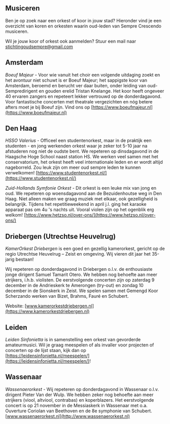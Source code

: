 ## Musiceren

Ben je op zoek naar een orkest of koor in jouw stad? Hieronder vind je een overzicht van koren en orkesten waarin oud-leden van Sempre Crescendo musiceren.

Wil je jouw koor of orkest ook aanmelden? Stuur een mail naar [stichtingoudsempre@gmail.com](mailto:stichtingoudsempre@gmail.com)

## Amsterdam

*Boeuf Majeur* - Voor wie vanuit het choir een volgende uitdaging zoekt en het avontuur niet schuwt is er Boeuf Majeur; het sappigste koor van Amsterdam, beroemd en berucht ver daar buiten, onder leiding van oud-Sempredirigent en gouden erelid Tristan Knelange. Het koor heeft ongeveer 40 ervaren zangers en repeteert lekker vertrouwd op de donderdagavond. Voor fantastische concerten met theatrale vergezichten en nóg betere afters moet je bij Boeuf zijn. Vind ons op [https://www.boeufmajeur.nl](https://www.boeufmajeur.nl)

## Den Haag

*HSSO Valerius* - Officeel een studentenorkest, maar in de praktijk een studenten - en jong werkenden orkest waar je zeker tot 5-10 jaar na afstuderen nog niet de oudste bent. We repeteren op dinsdagavond in de Haagsche Hoge School naast station HS. We werken veel samen met het conservatorium, het orkest heeft veel internationale leden en er wordt altijd nageborreld. Zou leuk zijn om meer oud sempre leden te kunnen verwelkomen! [https://www.studentenorkest.nl/](https://www.studentenorkest.nl/)

*Zuid-Hollands Symfonie Orkest* - Dit orkest is een leuke mix van jong en oud. We repeteren op woensdagavond aan de Bezuidenhoutse weg in Den Haag. Niet alleen maken we graag muziek met elkaar, ook gezelligheid is belangrijk. Tijdens het repetitieweekend in april j.l. ging het karaoke apparaat pas om 4u 's nachts uit. Vooral violen zijn op het ogenblik erg welkom! [https://www.hetzso.nl/over-ons/](https://www.hetzso.nl/over-ons/)

## Driebergen (Utrechtse Heuvelrug)

*KamerOrkest Driebergen* is een goed en gezellig kamerorkest, gericht op de regio Utrechtse Heuvelrug – Zeist en omgeving. Wij vieren dit jaar het 35-jarig bestaan!

Wij repeteren op donderdagavond in Driebergen o.l.v. de enthousiaste jonge dirigent Samuel Tamarit Otero. We hebben nog behoefte aan meer strijkers, i.h.b. violisten. De eerstvolgende concerten zijn op zaterdag 9 december in de Andrieskerk te Amerongen (try-out) en zondag 10 december in de Sionskerk in Zeist. We spelen samen met Gemengd Koor Scherzando werken van Bizet, Brahms, Fauré en Schubert.

Website: [www.kamerorkestdriebergen.nl](https://www.kamerorkestdriebergen.nl)

## Leiden

*Leiden Sinfonietta* is in samenstelling een orkest van gevorderde amateurmusici. Wil je graag meespelen of als invaller voor projecten of concerten op de lijst staan, kijk dan op [https://leidensinfonietta.nl/meespelen/](https://leidensinfonietta.nl/meespelen/)!

## Wassenaar

*Wassenaerorkest* - Wij repeteren op donderdagavond in Wassenaar o.l.v. dirigent Pieter Van der Wulp. We hebben zeker nog behoefte aan meer strijkers (viool, altviool, contrabas) en koperblazers. Het eerstvolgende concert is op 21 november in de Messiaskerk in Wassenaar met o.a. Ouverture Coriolan van Beethoven en de 8e symphonie van Schubert. [www.wassenaerorkest.nl](http://www.wassenaerorkest.nl)
